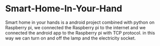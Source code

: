 # Smart-Home-In-Your-Hand
Smart home in your hands is a android project combined with python on Raspberry pi,
we connected the Raspberry pi to the internet and we connected the android app to the Raspberry pi with TCP protocol.
in this way we can turn on and off the lamp and the electricity socket.
